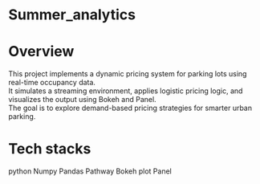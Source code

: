# Summer_analytics
# Overview
This project implements a dynamic pricing system for parking lots using real-time occupancy data.  
It simulates a streaming environment, applies logistic pricing logic, and visualizes the output using Bokeh and Panel.  
The goal is to explore demand-based pricing strategies for smarter urban parking.

# Tech stacks
python
Numpy
Pandas
Pathway
Bokeh plot
Panel


